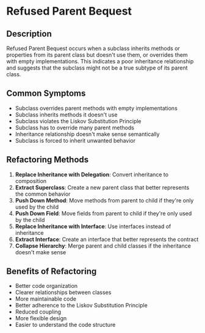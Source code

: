 # Refused Parent Bequest

## Description
Refused Parent Bequest occurs when a subclass inherits methods or properties from its parent class but doesn't use them, or overrides them with empty implementations. This indicates a poor inheritance relationship and suggests that the subclass might not be a true subtype of its parent class.

## Common Symptoms
- Subclass overrides parent methods with empty implementations
- Subclass inherits methods it doesn't use
- Subclass violates the Liskov Substitution Principle
- Subclass has to override many parent methods
- Inheritance relationship doesn't make sense semantically
- Subclass is forced to inherit unwanted behavior

## Refactoring Methods
1. **Replace Inheritance with Delegation**: Convert inheritance to composition
2. **Extract Superclass**: Create a new parent class that better represents the common behavior
3. **Push Down Method**: Move methods from parent to child if they're only used by the child
4. **Push Down Field**: Move fields from parent to child if they're only used by the child
5. **Replace Inheritance with Interface**: Use interfaces instead of inheritance
6. **Extract Interface**: Create an interface that better represents the contract
7. **Collapse Hierarchy**: Merge parent and child classes if the inheritance doesn't make sense

## Benefits of Refactoring
- Better code organization
- Clearer relationships between classes
- More maintainable code
- Better adherence to the Liskov Substitution Principle
- Reduced coupling
- More flexible design
- Easier to understand the code structure 

